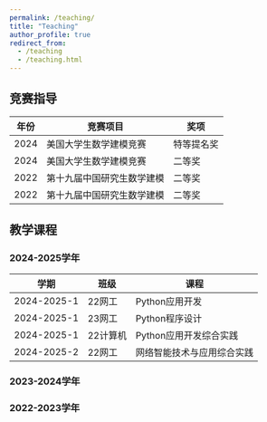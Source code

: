 ```yaml
---
permalink: /teaching/
title: "Teaching"
author_profile: true
redirect_from: 
  - /teaching
  - /teaching.html
---
```


## 竞赛指导

| 年份 | 竞赛项目 | 奖项 |
| ------ | ------------------------------------- | -------------- |
| 2024 | 美国大学生数学建模竞赛 | 特等提名奖 |
| 2024 | 美国大学生数学建模竞赛 | 二等奖 |
| 2022 | 第十九届中国研究生数学建模 | 二等奖 |
| 2022 | 第十九届中国研究生数学建模 | 二等奖 |

## 教学课程

### 2024-2025学年

| 学期 | 班级 | 课程 |
| ---------- | ---------- | ------------------------ |
| 2024-2025-1 | 22网工 | Python应用开发 |
| 2024-2025-1 | 23网工 | Python程序设计 |
| 2024-2025-1 | 22计算机 | Python应用开发综合实践 |
| 2024-2025-2 | 22网工 | 网络智能技术与应用综合实践 |

### 2023-2024学年

### 2022-2023学年
